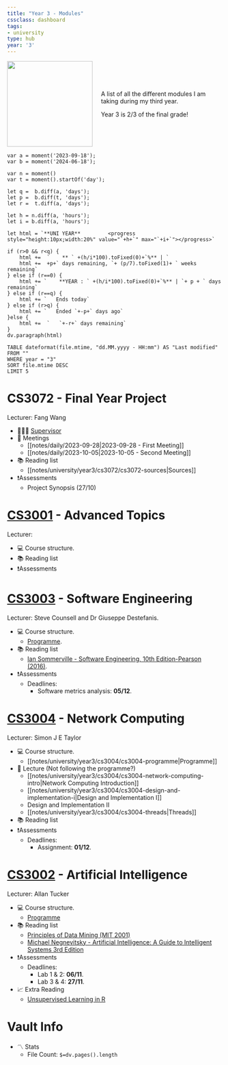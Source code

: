 ```yaml
---
title: "Year 3 - Modules"
cssclass: dashboard
tags:
- university 
type: hub
year: '3'
---
```

<div style="display: flex; align-items: center;">
  <div style="margin-right: 20px;">
    <img src="https://giffiles.alphacoders.com/215/215911.gif" width="200">
  </div>
  <div>
    <p>A list of all the different modules I am taking during my third year.</p>
    <p>Year 3 is 2/3 of the final grade!</p>
  </div>
</div>

```dataviewjs
var a = moment('2023-09-18');
var b = moment('2024-06-18');

var n = moment()
var t = moment().startOf('day');

let q =  b.diff(a, 'days');
let p =  b.diff(t, 'days');
let r =  t.diff(a, 'days');

let h = n.diff(a, 'hours');
let i = b.diff(a, 'hours');

let html = `**UNI YEAR**         <progress style="height:10px;width:20%" value="`+h+`" max="`+i+`"></progress>`

if (r>0 && r<q) {
	html +=  `    ** ` +(h/i*100).toFixed(0)+`%** | `
	html +=  +p+` days remaining, `+ (p/7).toFixed(1)+ ` weeks remaining`
} else if (r==0) {
	html += `    **YEAR : ` +(h/i*100).toFixed(0)+`%** | `+ p + ` days remaining`
} else if (r==q) {
	html += `   Ends today`
} else if (r>q) {
	html += `   Ended `+-p+` days ago`
}else {
	html +=  `   `+-r+` days remaining`
}
dv.paragraph(html)
```

```dataview
TABLE dateformat(file.mtime, "dd.MM.yyyy - HH:mm") AS "Last modified"
FROM ""
WHERE year = "3"
SORT file.mtime DESC
LIMIT 5
```

# CS3072 - Final Year Project
Lecturer: Fang Wang

- 👨‍👩‍👦 [Supervisor](notes/university/year3/cs3072/fyp-supervisor.md)
-  👥 Meetings
    - [[notes/daily/2023-09-28|2023-09-28 - First Meeting]]
    - [[notes/daily/2023-10-05|2023-10-05 - Second Meeting]]
- 📚 Reading list
    - [[notes/university/year3/cs3072/cs3072-sources|Sources]]
- ❗Assessments
    - Project Synopsis (27/10)

# [CS3001](notes/university/year3/cs3001/cs3001.md) - Advanced Topics
Lecturer:

- 💻 Course structure.
- 📚 Reading list
- ❗Assessments
# [CS3003](notes/university/year3/cs3003/cs3003.md) - Software Engineering
Lecturer: Steve Counsell and Dr Giuseppe Destefanis.

- 💻 Course structure.
    - [Programme](notes/university/year3/cs3003/cs3003-programme.md).
- 📚 Reading list
    - [Ian Sommerville - Software Engineering, 10th Edition-Pearson (2016)](assets/university/year3/books/Ian%20Sommerville%20-%20Software%20Engineering,%2010th%20Edition-Pearson%20(2016).pdf).
- ❗Assessments
    - Deadlines:
        - Software metrics analysis: **05/12**.
# [CS3004](notes/university/year3/cs3609/cs3609.md) - Network Computing
Lecturer: Simon J E Taylor

- 💻 Course structure.
    - [[notes/university/year3/cs3004/cs3004-programme|Programme]]
- 📝 Lecture (Not following the programme?)
    - [[notes/university/year3/cs3004/cs3004-network-computing-intro|Network Computing Introduction]]
    - [[notes/university/year3/cs3004/cs3004-design-and-implementation-i|Design and Implementation I]]
    - Design and Implementation II
    - [[notes/university/year3/cs3004/cs3004-threads|Threads]] 
- 📚 Reading list
- ❗Assessments
    - Deadlines:
        - Assignment: **01/12**.
# [CS3002](notes/university/year3/cs3002/cs3002.md) - Artificial Intelligence
Lecturer: Allan Tucker

- 💻 Course structure.
    - [Programme](notes/university/year3/cs3002/cs3002-programme.md)
- 📚 Reading list
    - [Principles of Data Mining (MIT 2001)](assets/university/year3/books/Principles%20of%20Data%20Mining%20(MIT%202001).pdf)
    - [Michael Negnevitsky - Artificial Intelligence: A Guide to Intelligent Systems 3rd Edition](assets/university/year3/books/Michael%20Negnevitsky%20-%20Artificial%20Intelligence_%20A%20Guide%20to%20Intelligent%20Systems%203rd%20Edition-Addison%20Wesley%202011.pdf)
- ❗Assessments
    - Deadlines:
        - Lab 1 & 2: **06/11**.
        - Lab 3 & 4: **27/11**.
- 📈 Extra Reading
    - [Unsupervised Learning in R](notes/university/year3/cs3002/cs3002-unsupervised-learning-in-r.md)
# Vault Info
- 〽️ Stats
	-  File Count: `$=dv.pages().length`